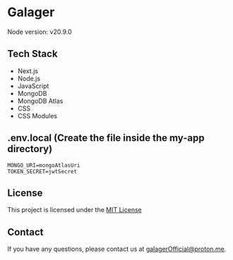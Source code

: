 # Galager

Node version: v20.9.0

## Tech Stack

- Next.js
- Node.js
- JavaScript
- MongoDB
- MongoDB Atlas
- CSS
- CSS Modules

## .env.local (Create the file inside the my-app directory)

```
MONGO_URI=mongoAtlasUri
TOKEN_SECRET=jwtSecret
```

## License

This project is licensed under the [MIT License](LICENSE)

## Contact

If you have any questions, please contact us at galagerOfficial@proton.me.

